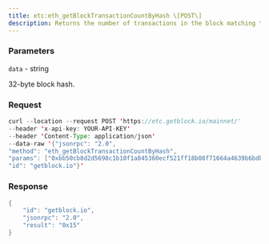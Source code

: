 ```yaml
---
title: etc:eth_getBlockTransactionCountByHash \[POST\]
description: Returns the number of transactions in the block matching the given blockhash.
---
```


### Parameters


`data` - string

32-byte block hash.

### Request

``` java
curl --location --request POST 'https://etc.getblock.io/mainnet/' 
--header 'x-api-key: YOUR-API-KEY' 
--header 'Content-Type: application/json' 
--data-raw '{"jsonrpc": "2.0",
"method": "eth_getBlockTransactionCountByHash",
"params": ["0xbb50cb8d2d5698c1b10f1a845360ecf521ff18b08f71664a4639b6bdbb08fb38"],
"id": "getblock.io"}'
```

###  Response

``` java
{
    "id": "getblock.io",
    "jsonrpc": "2.0",
    "result": "0x15"
}
```

